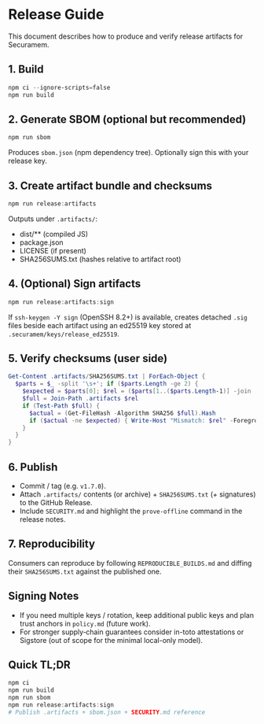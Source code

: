 # Release Guide

This document describes how to produce and verify release artifacts for Securamem.

## 1. Build
```powershell
npm ci --ignore-scripts=false
npm run build
```

## 2. Generate SBOM (optional but recommended)
```powershell
npm run sbom
```
Produces `sbom.json` (npm dependency tree). Optionally sign this with your release key.

## 3. Create artifact bundle and checksums
```powershell
npm run release:artifacts
```
Outputs under `.artifacts/`:
- dist/** (compiled JS)
- package.json
- LICENSE (if present)
- SHA256SUMS.txt (hashes relative to artifact root)

## 4. (Optional) Sign artifacts
```powershell
npm run release:artifacts:sign
```
If `ssh-keygen -Y sign` (OpenSSH 8.2+) is available, creates detached `.sig` files beside each artifact using an ed25519 key stored at `.securamem/keys/release_ed25519`.

## 5. Verify checksums (user side)
```powershell
Get-Content .artifacts/SHA256SUMS.txt | ForEach-Object {
  $parts = $_ -split '\s+'; if ($parts.Length -ge 2) {
    $expected = $parts[0]; $rel = ($parts[1..($parts.Length-1)] -join ' ').Trim();
    $full = Join-Path .artifacts $rel
    if (Test-Path $full) {
      $actual = (Get-FileHash -Algorithm SHA256 $full).Hash
      if ($actual -ne $expected) { Write-Host "Mismatch: $rel" -ForegroundColor Red }
    }
  }
}
```

## 6. Publish
- Commit / tag (e.g. `v1.7.0`).
- Attach `.artifacts/` contents (or archive) + `SHA256SUMS.txt` (+ signatures) to the GitHub Release.
- Include `SECURITY.md` and highlight the `prove-offline` command in the release notes.

## 7. Reproducibility
Consumers can reproduce by following `REPRODUCIBLE_BUILDS.md` and diffing their `SHA256SUMS.txt` against the published one.

## Signing Notes
- If you need multiple keys / rotation, keep additional public keys and plan trust anchors in `policy.md` (future work).
- For stronger supply‑chain guarantees consider in-toto attestations or Sigstore (out of scope for the minimal local-only model).

## Quick TL;DR
```powershell
npm ci
npm run build
npm run sbom
npm run release:artifacts:sign
# Publish .artifacts + sbom.json + SECURITY.md reference
```
